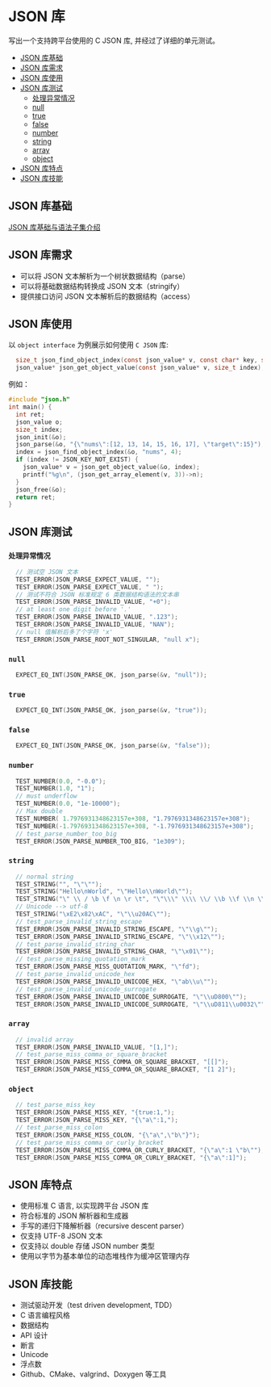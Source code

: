 <!--
 * @Author: taobo
 * @Date: 2020-11-29 14:23:33
 * @LastEditTime: 2020-12-04 14:00:36
-->
# JSON 库

写出一个支持跨平台使用的 C JSON 库, 并经过了详细的单元测试。  
* [JSON 库基础](#JSON-库基础)  
* [JSON 库需求](#JSON-库需求)
* [JSON 库使用](#JSON-库使用)
* [JSON 库测试](#JSON-库测试)
  * [处理异常情况](#处理异常情况)
  * [null](#null)
  * [true](#true)
  * [false](#false)
  * [number](#number)
  * [string](#string)
  * [array](#array)
  * [object](#object)
* [JSON 库特点](#JSON-库特点)
* [JSON 库技能](#JSON-库技能)
## JSON 库基础
[JSON 库基础与语法子集介绍](./JSON.md)
## JSON 库需求
- 可以将 JSON 文本解析为一个树状数据结构（parse）
- 可以将基础数据结构转换成 JSON 文本（stringify）
- 提供接口访问 JSON 文本解析后的数据结构（access）
## JSON 库使用
以 `object interface` 为例展示如何使用 `C JSON` 库:  
```c
  size_t json_find_object_index(const json_value* v, const char* key, size_t klen);
  json_value* json_get_object_value(const json_value* v, size_t index);
```
例如： 
```c
#include "json.h"
int main() {
  int ret;
  json_value o;
  size_t index;
  json_init(&o);
  json_parse(&o, "{\"nums\":[12, 13, 14, 15, 16, 17], \"target\":15}");
  index = json_find_object_index(&o, "nums", 4);
  if (index != JSON_KEY_NOT_EXIST) {
    json_value* v = json_get_object_value(&o, index);
    printf("%g\n", (json_get_array_element(v, 3))->n);
  }
  json_free(&o);
  return ret;
}
```
## JSON 库测试
### `处理异常情况`
```c
  // 测试空 JSON 文本
  TEST_ERROR(JSON_PARSE_EXPECT_VALUE, "");
  TEST_ERROR(JSON_PARSE_EXPECT_VALUE, " ");
  // 测试不符合 JSON 标准规定 6 类数据结构语法的文本串
  TEST_ERROR(JSON_PARSE_INVALID_VALUE, "+0");
  // at least one digit before '.' 
  TEST_ERROR(JSON_PARSE_INVALID_VALUE, ".123"); 
  TEST_ERROR(JSON_PARSE_INVALID_VALUE, "NAN");
  // null 值解析后多了个字符 'x'
  TEST_ERROR(JSON_PARSE_ROOT_NOT_SINGULAR, "null x");
```
### `null` 
```c
  EXPECT_EQ_INT(JSON_PARSE_OK, json_parse(&v, "null"));
```
### `true`
```c
  EXPECT_EQ_INT(JSON_PARSE_OK, json_parse(&v, "true"));
```
### `false`
```c
  EXPECT_EQ_INT(JSON_PARSE_OK, json_parse(&v, "false"));
```
### `number`
```c
  TEST_NUMBER(0.0, "-0.0");
  TEST_NUMBER(1.0, "1");
  // must underflow
  TEST_NUMBER(0.0, "1e-10000"); 
  // Max double
  TEST_NUMBER( 1.7976931348623157e+308, "1.7976931348623157e+308");
  TEST_NUMBER(-1.7976931348623157e+308, "-1.7976931348623157e+308");
  // test_parse_number_too_big
  TEST_ERROR(JSON_PARSE_NUMBER_TOO_BIG, "1e309");
```
### `string`
```c
  // normal string
  TEST_STRING("", "\"\"");
  TEST_STRING("Hello\nWorld", "\"Hello\\nWorld\"");
  TEST_STRING("\" \\ / \b \f \n \r \t", "\"\\\" \\\\ \\/ \\b \\f \\n \\r \\t\"");
  // Unicode --> utf-8
  TEST_STRING("\xE2\x82\xAC", "\"\\u20AC\""); 
  // test_parse_invalid_string_escape
  TEST_ERROR(JSON_PARSE_INVALID_STRING_ESCAPE, "\"\\g\"");
  TEST_ERROR(JSON_PARSE_INVALID_STRING_ESCAPE, "\"\\x12\"");
  // test_parse_invalid_string_char
  TEST_ERROR(JSON_PARSE_INVALID_STRING_CHAR, "\"\x01\"");
  // test_parse_missing_quotation_mark
  TEST_ERROR(JSON_PARSE_MISS_QUOTATION_MARK, "\"fd");
  // test_parse_invalid_unicode_hex
  TEST_ERROR(JSON_PARSE_INVALID_UNICODE_HEX, "\"ab\\u\"");
  // test_parse_invalid_unicode_surrogate
  TEST_ERROR(JSON_PARSE_INVALID_UNICODE_SURROGATE, "\"\\uD800\"");
  TEST_ERROR(JSON_PARSE_INVALID_UNICODE_SURROGATE, "\"\\uD811\\u0032\"");
```
### `array`
```c
  // invalid array
  TEST_ERROR(JSON_PARSE_INVALID_VALUE, "[1,]");
  // test_parse_miss_comma_or_square_bracket
  TEST_ERROR(JSON_PARSE_MISS_COMMA_OR_SQUARE_BRACKET, "[[]");
  TEST_ERROR(JSON_PARSE_MISS_COMMA_OR_SQUARE_BRACKET, "[1 2]");
```
### `object`
```c
  // test_parse_miss_key
  TEST_ERROR(JSON_PARSE_MISS_KEY, "{true:1,");
  TEST_ERROR(JSON_PARSE_MISS_KEY, "{\"a\":1,");
  // test_parse_miss_colon
  TEST_ERROR(JSON_PARSE_MISS_COLON, "{\"a\",\"b\"}");
  // test_parse_miss_comma_or_curly_bracket
  TEST_ERROR(JSON_PARSE_MISS_COMMA_OR_CURLY_BRACKET, "{\"a\":1 \"b\"");
  TEST_ERROR(JSON_PARSE_MISS_COMMA_OR_CURLY_BRACKET, "{\"a\":1]");
```

## JSON 库特点
- 使用标准 C 语言, 以实现跨平台 JSON 库
- 符合标准的 JSON 解析器和生成器
- 手写的递归下降解析器（recursive descent parser）
- 仅支持 UTF-8 JSON 文本
- 仅支持以 double 存储 JSON number 类型
- 使用以字节为基本单位的动态堆栈作为缓冲区管理内存
## JSON 库技能
- 测试驱动开发（test driven development, TDD）
- C 语言编程风格
- 数据结构
- API 设计
- 断言
- Unicode
- 浮点数
- Github、CMake、valgrind、Doxygen 等工具


